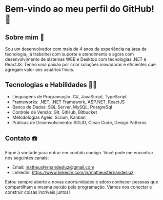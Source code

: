 # Bem-vindo ao meu perfil do GitHub! 👋
## Sobre mim 📄
Sou um desenvolvedor com mais de 4 anos de experiência na área de tecnologia, já trabalhei com suporte e atendimento e agora com desenvolvimento de sistemas WEB e Desktop com tecnologias .NET e ReactJS. Tenho uma paixão por criar soluções inovadoras e eficientes que agregam valor aos usuários finais.

## Tecnologias e Habilidades 🧑‍💻
- Linguagens de Programação: C#, JavaScript, TypeScript
- Frameworks: .NET, .NET Framework, ASP.NET, ReactJS
- Banco de Dados: SQL Server, MySQL, PostgreSql
- Controle de Versão: Git, GitHub, Bitbucket
- Metodologias Ágeis: Scrum, Kanban
- Práticas de Desenvolvimento: SOLID, Clean Code, Design Patterns

## Contato ☎️
Fique à vontade para entrar em contato comigo. Você pode me encontrar nos seguintes canais:

- Email: matheusfernandesluz@gmail.com
- LinkedIn: https://www.linkedin.com/in/matheusfernandesluz

Estou sempre aberto a novas oportunidades e adoro conhecer pessoas que compartilham a mesma paixão pela programação. Vamos nos conectar e construir coisas incríveis juntos!
